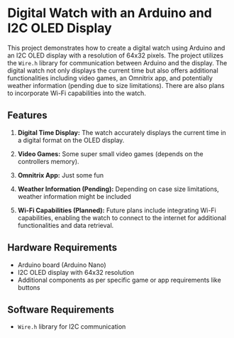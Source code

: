 # Digital Watch with an Arduino and I2C OLED Display

This project demonstrates how to create a digital watch using Arduino and an I2C OLED display with a resolution of 64x32 pixels.
The project utilizes the `Wire.h` library for communication between Arduino and the display. 
The digital watch not only displays the current time but also offers additional functionalities including video games, an Omnitrix app, and potentially weather information (pending due to size limitations).
There are also plans to incorporate Wi-Fi capabilities into the watch.

## Features

1. **Digital Time Display:** The watch accurately displays the current time in a digital format on the OLED display.

2. **Video Games:** Some super small video games (depends on the controllers memory).

3. **Omnitrix App:** Just some fun

4. **Weather Information (Pending):** Depending on case size limitations, weather information might be included

5. **Wi-Fi Capabilities (Planned):** Future plans include integrating Wi-Fi capabilities, enabling the watch to connect to the internet for additional functionalities and data retrieval.

## Hardware Requirements

- Arduino board (Arduino Nano)
- I2C OLED display with 64x32 resolution
- Additional components as per specific game or app requirements like buttons

## Software Requirements

- `Wire.h` library for I2C communication
